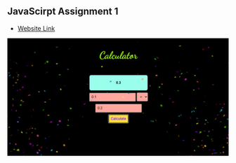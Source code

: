 ## JavaScirpt Assignment 1

- [Website Link](https://sudo-pro.github.io/JavaScript_Assignment_1)

![](./banner.png)
